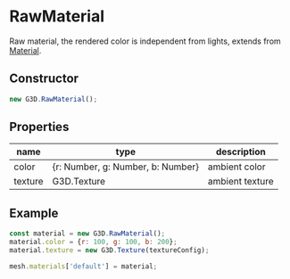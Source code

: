 # RawMaterial

Raw material, the rendered color is independent from lights, extends from [Material](./Material).

## Constructor

```javascript
new G3D.RawMaterial();
```

## Properties

| name    | type                              | description     |
| ------- | --------------------------------- | --------------- |
| color   | {r: Number, g: Number, b: Number} | ambient color   |
| texture | G3D.Texture                       | ambient texture |

## Example

```javascript
const material = new G3D.RawMaterial();
material.color = {r: 100, g: 100, b: 200};
material.texture = new G3D.Texture(textureConfig);

mesh.materials['default'] = material;
```